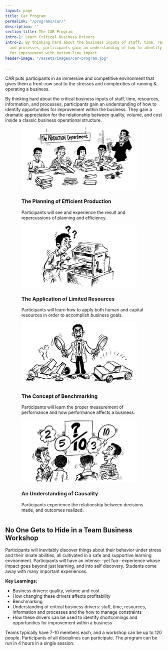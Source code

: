 ```yaml
---
layout: page
title: Car Program
permalink: "/programs/car/"
description: ''
section-title: The CAR Program
intro-1: Learn Critical Business Drivers
intro-2: By thinking hard about the business inputs of staff, time, resources, information
  and processes, participants gain an understanding of how to identify opportunities
  for improvement with bottom-line impact.
header-image: "/assets/images/car-program.jpg"

---
```

CAR puts participants in an immersive and competitive environment that gives them a front-row seat to the stresses and complexities of running & operating a business.

By thinking hard about the critical business inputs of staff, time, resources, information, and processes, participants gain an understanding of how to identify opportunities for improvement within the business. They gain a dramatic appreciation for the relationship between quality, volume, and cost inside a classic business operational structure.

<div style="display:flex; flex-wrap:wrap; justify-content:space-around;">
  <div class="car-program" style="width:400px;">
    <img src="/assets/images/car-1.png" alt="car program planning of efficient production">
    <h3>The Planning of Efficient Production</h3>
    <p>Participants will see and experience the result and repercussions of planning and efficiency.</p>
  </div>
  <div class="car-program" style="width:400px;">
    <img src="/assets/images/car-2.png" alt="car program application of limited resources">
    <h3>The Application of Limited Resources</h3>
    <p>Participants will learn how to apply both human and capital resources in order to accomplish business goals.</p>
  </div>
  <div class="car-program" style="width:400px;">
    <img src="/assets/images/car-3.png" alt="car program concept of benchmarking">
    <h3>The Concept of Benchmarking</h3>
    <p>Participants will learn the proper measurement of performance and how performance affects a business.</p>
  </div>
  <div class="car-program" style="width:400px">
    <img src="/assets/images/car-4.png" alt="car program understanding causality">
    <h3>An Understanding of Causality</h3>
    <p>Participants experience the relationship between decisions made, and outcomes realized.</p>
  </div>
</div>

## No One Gets to Hide in a Team Business Workshop

Participants will inevitably discover things about their behavior under stress and their innate abilities, all cultivated in a safe and supportive learning environment. Participants will have an intense--yet fun--experience whose impact goes beyond just learning, and into self discovery. Students come away with many important experiences.

**Key Learnings:**

* Business drivers: quality, volume and cost
* How changing these drivers affects profitability
* Benchmarking
* Understanding of critical business drivers: staff, time, resources, information and processes and the how to manage constraints
* How these drivers can be used to identify shortcomings and opportunities for improvement within a business

Teams typically have 7-10 members each, and a workshop can be up to 120 people. Participants of all disciplines can participate. The program can be run in 4 hours in a single session.